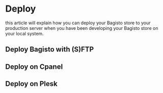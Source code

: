 # Deploy

this article will explain how you can deploy your Bagisto store to your production server when you have been developing your Bagisto store on your local system.

## Deploy Bagisto with (S)FTP

## Deploy on Cpanel

## Deploy on Plesk